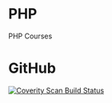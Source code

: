 # PHP
PHP Courses

GitHub
======



<a href="https://scan.coverity.com/projects/php-courses">
  <img alt="Coverity Scan Build Status"
       src="https://scan.coverity.com/projects/20501/badge.svg"/>
</a>

